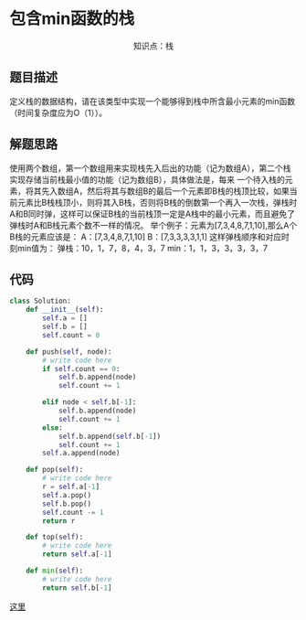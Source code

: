 # 包含min函数的栈

<center>知识点：栈</center>


## 题目描述
定义栈的数据结构，请在该类型中实现一个能够得到栈中所含最小元素的min函数（时间复杂度应为O（1））。
## 解题思路
使用两个数组，第一个数组用来实现栈先入后出的功能（记为数组A），第二个栈实现存储当前栈最小值的功能（记为数组B），具体做法是，每来
一个待入栈的元素，将其先入数组A，然后将其与数组B的最后一个元素即B栈的栈顶比较，如果当前元素比B栈栈顶小，则将其入B栈，否则将B栈的倒数第一个再入一次栈，弹栈时A和B同时弹，这样可以保证B栈的当前栈顶一定是A栈中的最小元素，而且避免了弹栈时A和B栈元素个数不一样的情况。
举个例子：元素为[7,3,4,8,7,1,10],那么A个B栈的元素应该是：
A：[7,3,4,8,7,1,10]
B：[7,3,3,3,3,1,1]
这样弹栈顺序和对应时刻min值为：
弹栈：10，1，7，8，4，3，7
min：1，1，3，3，3，3，7
## 代码
```python
class Solution:
    def __init__(self):
        self.a = []
        self.b = []
        self.count = 0

    def push(self, node):
        # write code here
        if self.count == 0:
            self.b.append(node)
            self.count += 1

        elif node < self.b[-1]:
            self.b.append(node)
            self.count += 1
        else:
            self.b.append(self.b[-1])
            self.count += 1
        self.a.append(node)

    def pop(self):
        # write code here
        r = self.a[-1]
        self.a.pop()
        self.b.pop()
        self.count -= 1
        return r

    def top(self):
        # write code here
        return self.a[-1]

    def min(self):
        # write code here
        return self.b[-1]

```
[这里](../Code/19.py)